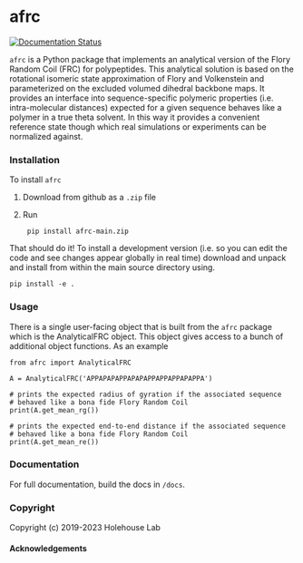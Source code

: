 afrc
==============================
[//]: # (Badges)
[![Documentation Status](https://readthedocs.org/projects/afrc/badge/?version=latest)](https://afrc.readthedocs.io/en/latest/?badge=latest)

`afrc` is a Python package that implements an analytical version of the Flory Random Coil (FRC) for polypeptides. This analytical solution is based on the rotational isomeric state approximation of Flory and Volkenstein and parameterized on the excluded volumed dihedral backbone maps. It provides an interface into sequence-specific polymeric properties (i.e. intra-molecular distances) expected for a given sequence behaves like a polymer in a true theta solvent. In this way it provides a convenient reference state though which real simulations or experiments can be normalized against.


### Installation
To install `afrc` 

1. Download from github as a `.zip` file
2. Run

		pip install afrc-main.zip

That should do it! To install a development version (i.e. so you can edit the code and see changes appear globally in real time) download and unpack and install from within the main source directory using.

	pip install -e .
	

### Usage
There is a single user-facing object that is built from the `afrc` package which is the AnalyticalFRC object. This object gives access to a bunch of additional object functions. As an example

	from afrc import AnalyticalFRC
	
	A = AnalyticalFRC('APPAPAPAPPAPAPAPPAPPAPPAPAPPA')
	
	# prints the expected radius of gyration if the associated sequence 
	# behaved like a bona fide Flory Random Coil
	print(A.get_mean_rg())  
	
	# prints the expected end-to-end distance if the associated sequence 
	# behaved like a bona fide Flory Random Coil
	print(A.get_mean_re())
	

### Documentation
For full documentation, build the docs in `/docs`.

### Copyright

Copyright (c) 2019-2023 Holehouse Lab


#### Acknowledgements
